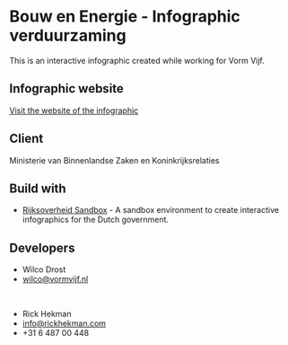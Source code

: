 # Bouw en Energie - Infographic verduurzaming

This is an interactive infographic created while working for Vorm Vijf.


## Infographic website
<a href="https://www.volkshuisvestingnederland.nl/onderwerpen/verduurzaming-eigen-woning/infographic-verduurzaming" target="_blank">Visit the website of the infographic</a>



## Client

Ministerie van Binnenlandse Zaken en Koninkrijksrelaties


## Build with

- <a href="https://www.rijkshuisstijl.nl/communicatiemiddelen/documenten/verzamelingen-afbeeldingen/2018/03/06/sandbox-interactieve-infographics" target="_blank">Rijksoverheid Sandbox</a> - A sandbox environment to create interactive infographics for the Dutch government.


## Developers

* Wilco Drost
* wilco@vormvijf.nl

<br />

* Rick Hekman
* info@rickhekman.com
* +31 6 487 00 448
